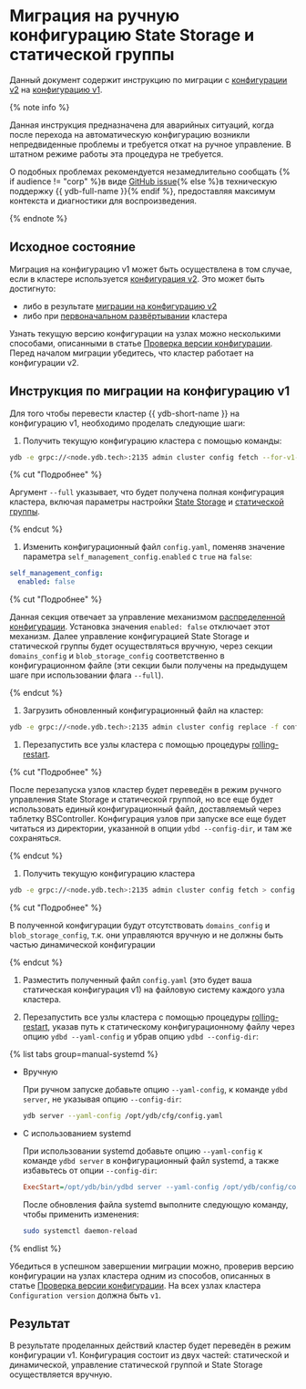 # Миграция на ручную конфигурацию State Storage и статической группы

Данный документ содержит инструкцию по миграции с [конфигурации v2](../../configuration-management/configuration-v2/config-overview.md) на [конфигурацию v1](../../configuration-management/configuration-v1/index.md).

{% note info %}

Данная инструкция предназначена для аварийных ситуаций, когда после перехода на автоматическую конфигурацию возникли непредвиденные проблемы и требуется откат на ручное управление. В штатном режиме работы эта процедура не требуется.

О подобных проблемах рекомендуется незамедлительно сообщать {% if audience != "corp" %}в виде [GitHub issue](https://github.com/ydb-platform/ydb/issues/new){% else %}в техническую поддержку {{ ydb-full-name }}{% endif %}, предоставляя максимум контекста и диагностики для воспроизведения.

{% endnote %}

## Исходное состояние

Миграция на конфигурацию v1 может быть осуществлена в том случае, если в кластере используется [конфигурация v2](../../configuration-management/configuration-v2/config-overview.md). Это может быть достигнуто:
- либо в результате [миграции на конфигурацию v2](migration-to-v2.md)
- либо при [первоначальном развёртывании](../../deployment-options/manual/initial-deployment.md) кластера

Узнать текущую версию конфигурации на узлах можно несколькими способами, описанными в статье [Проверка версии конфигурации](../configuration-management/check-config-version.md). Перед началом миграции убедитесь, что кластер работает на конфигурации v2.

## Инструкция по миграции на конфигурацию v1

Для того чтобы перевести кластер {{ ydb-short-name }} на конфигурацию v1, необходимо проделать следующие шаги:

1. Получить текущую конфигурацию кластера с помощью команды:

  ```bash
  ydb -e grpc://<node.ydb.tech>:2135 admin cluster config fetch --for-v1-migration > config.yaml
  ```

  {% cut "Подробнее" %}

  Аргумент `--full` указывает, что будет получена полная конфигурация кластера, включая параметры настройки [State Storage](../../../reference/configuration/index.md#domains-state) и [статической группы](../../../reference/configuration/index.md#blob_storage_config).

  {% endcut %}

1. Изменить конфигурационный файл `config.yaml`, поменяв значение параметра `self_management_config.enabled` с `true` на `false`:

  ```yaml
  self_management_config:
    enabled: false
  ```

  {% cut "Подробнее" %}

  Данная секция отвечает за управление механизмом [распределенной конфигурации](../../../concepts/glossary.md#distributed-configuration). Установка значения `enabled: false` отключает этот механизм. Далее управление конфигурацией State Storage и статической группы будет осуществляться вручную, через секции `domains_config` и `blob_storage_config` соответственно в конфигурационном файле (эти секции были получены на предыдущем шаге при использовании флага `--full`).

  {% endcut %}

1. Загрузить обновленный конфигурационный файл на кластер:

  ```bash
  ydb -e grpc://<node.ydb.tech>:2135 admin cluster config replace -f config.yaml
  ```

1. Перезапустить все узлы кластера с помощью процедуры [rolling-restart](../../../maintenance/manual/node_restarting.md).

  {% cut "Подробнее" %}

  После перезапуска узлов кластер будет переведён в режим ручного управления State Storage и статической группой, но все еще будет использовать единый конфигурационный файл, доставляемый через таблетку BSController. Конфигурация узлов при запуске все еще будет читаться из директории, указанной в опции `ydbd --config-dir`, и там же сохраняться.

  {% endcut %}

1. Получить текущую конфигурацию кластера

  ```bash
  ydb -e grpc://<node.ydb.tech>:2135 admin cluster config fetch > config.yaml
  ```

  {% cut "Подробнее" %}

  В полученной конфигурации будут отсутствовать `domains_config` и `blob_storage_config`, т.к. они управляются вручную и не должны быть частью динамической конфигурации

  {% endcut %}
1. Разместить полученный файл `config.yaml` (это будет ваша статическая конфигурация v1) на файловую систему каждого узла кластера.

1. Перезапустить все узлы кластера с помощью процедуры [rolling-restart](../../../maintenance/manual/node_restarting.md), указав путь к статическому конфигурационному файлу через опцию `ydbd --yaml-config` и убрав опцию `ydbd --config-dir`:

{% list tabs group=manual-systemd %}

- Вручную

    При ручном запуске добавьте опцию `--yaml-config`, к команде `ydbd server`, не указывая опцию `--config-dir`:

    ```bash
    ydb server --yaml-config /opt/ydb/cfg/config.yaml
    ```

- С использованием systemd

  При использовании systemd добавьте опцию `--yaml-config` к команде `ydbd server` в конфигурационный файл systemd, а также избавьтесь от опции `--config-dir`:

  ```ini
  ExecStart=/opt/ydb/bin/ydbd server --yaml-config /opt/ydb/config/config.yaml
  ```

  После обновления файла systemd выполните следующую команду, чтобы применить изменения:

  ```bash
  sudo systemctl daemon-reload
  ```

{% endlist %}

Убедиться в успешном завершении миграции можно, проверив версию конфигурации на узлах кластера одним из способов, описанных в статье [Проверка версии конфигурации](../configuration-management/check-config-version.md). На всех узлах кластера `Configuration version` должна быть `v1`.

## Результат

В результате проделанных действий кластер будет переведён в режим конфигурации v1. Конфигурация состоит из двух частей: статической и динамической, управление статической группой и State Storage осуществляется вручную.
